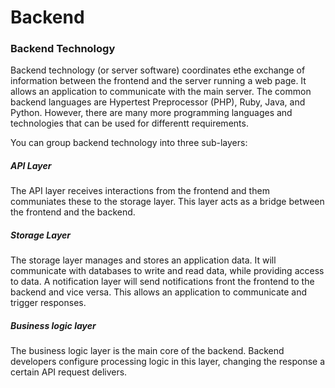 # Backend

### Backend Technology 

Backend technology (or server software) coordinates ethe exchange of information between the frontend and the server running a web page. It allows an application to communicate with the main server. The common backend languages are Hypertest Preprocessor (PHP), Ruby, Java, and Python. However, there are many more programming languages and technologies that can be used for differentt requirements.

You can group backend technology into three sub-layers:

##### *API Layer*

The API layer receives interactions from the frontend and them communiates these to the storage layer. This layer acts as a bridge between the frontend and the backend.

##### *Storage Layer*

The storage layer manages and stores an application data. It will communicate with databases to write and read data, while providing access to data. A notification layer will send notifications front the frontend to the backend and vice versa. This allows an application to communicate and trigger responses.

##### Business logic layer

The business logic layer is the main core of the backend. Backend developers configure processing logic in this layer, changing the response a certain API request delivers.